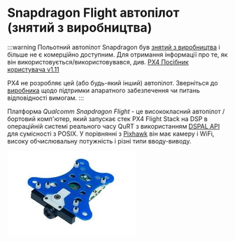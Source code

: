 # Snapdragon Flight автопілот (знятий з виробництва)

<Badge type="error" text="Discontinued" />

:::warning
Польотний автопілот Snapdragon був [знятий з виробництва](../flight_controller/autopilot_experimental.md) і більше не є комерційно доступним. Для отримання інформації про те, як він використовується/використовувався, див. [PX4 Посібник користувача v1.11](https://docs.px4.io/v1.11/en/flight_controller/snapdragon_flight.html)

PX4 не розробляє цей (або будь-який інший) автопілот. Зверніться до [виробника](https://www.intrinsyc.com/) щодо підтримки апаратного забезпечення чи питань відповідності вимогам.
:::

Платформа _Qualcomm Snapdragon Flight_ - це висококласний автопілот / бортовий комп'ютер, який запускає стек PX4 Flight Stack на DSP в операційній системі реального часу QuRT з використанням [DSPAL API](https://github.com/ATLFlight/dspal) для сумісності з POSIX. У порівнянні з [Pixhawk](../flight_controller/pixhawk.md) він має камеру і WiFi, високу обчислювальну потужність і різні типи вводу-виводу.

![Snapdragon Hero Doc](../../assets/hardware/snapdragon/hardware-snapdragon.jpg)

